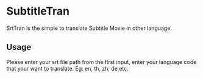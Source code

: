 # SubtitleTran
  SrtTran is the simple to translate Subtitle Movie in other language.
  
## Usage
  Please enter your srt file path from the first input, enter your language code that your want to translate. Eg: en, th, zh, de etc.
